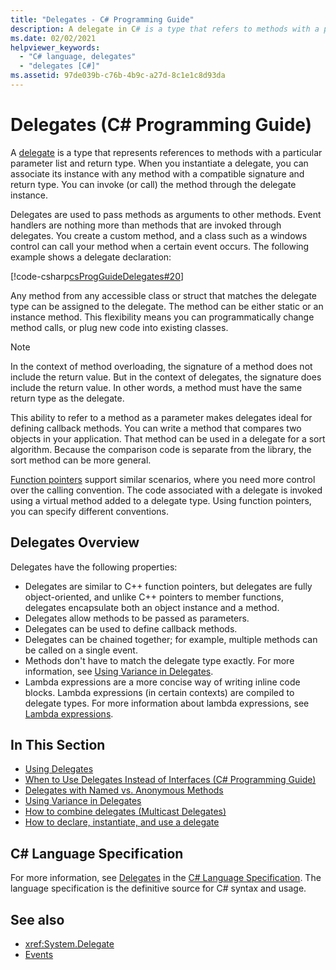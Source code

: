 ```yaml
---
title: "Delegates - C# Programming Guide"
description: A delegate in C# is a type that refers to methods with a parameter list and return type. Delegates are used to pass methods as arguments to other methods.
ms.date: 02/02/2021
helpviewer_keywords: 
  - "C# language, delegates"
  - "delegates [C#]"
ms.assetid: 97de039b-c76b-4b9c-a27d-8c1e1c8d93da
---
```

# Delegates (C# Programming Guide)

A [delegate](../../language-reference/builtin-types/reference-types.md) is a type that represents references to methods with a particular parameter list and return type. When you instantiate a delegate, you can associate its instance with any method with a compatible signature and return type. You can invoke (or call) the method through the delegate instance.

Delegates are used to pass methods as arguments to other methods. Event handlers are nothing more than methods that are invoked through delegates. You create a custom method, and a class such as a windows control can call your method when a certain event occurs. The following example shows a delegate declaration:

[!code-csharp[csProgGuideDelegates#20](~/samples/snippets/csharp/VS_Snippets_VBCSharp/csProgGuideDelegates/CS/Delegates.cs#20)]

Any method from any accessible class or struct that matches the delegate type can be assigned to the delegate. The method can be either static or an instance method. This flexibility means you can programmatically change method calls, or plug new code into existing classes.

> [!NOTE]
> In the context of method overloading, the signature of a method does not include the return value. But in the context of delegates, the signature does include the return value. In other words, a method must have the same return type as the delegate.

This ability to refer to a method as a parameter makes delegates ideal for defining callback methods. You can write a method that compares two objects in your application. That method can be used in a delegate for a sort algorithm. Because the comparison code is separate from the library, the sort method can be more general.

[Function pointers](~/_csharplang/proposals/csharp-9.0/function-pointers.md) support similar scenarios, where you need more control over the calling convention. The code associated with a delegate is invoked using a virtual method added to a delegate type. Using function pointers, you can specify different conventions.

## Delegates Overview

Delegates have the following properties:

- Delegates are similar to C++ function pointers, but delegates are fully object-oriented, and unlike C++ pointers to member functions, delegates encapsulate both an object instance and a method.
- Delegates allow methods to be passed as parameters.
- Delegates can be used to define callback methods.
- Delegates can be chained together; for example, multiple methods can be called on a single event.
- Methods don't have to match the delegate type exactly. For more information, see [Using Variance in Delegates](../concepts/covariance-contravariance/using-variance-in-delegates.md).
- Lambda expressions are a more concise way of writing inline code blocks. Lambda expressions (in certain contexts) are compiled to delegate types. For more information about lambda expressions, see [Lambda expressions](../../language-reference/operators/lambda-expressions.md).

## In This Section

- [Using Delegates](./using-delegates.md)
- [When to Use Delegates Instead of Interfaces (C# Programming Guide)](/previous-versions/visualstudio/visual-studio-2010/ms173173(v=vs.100))
- [Delegates with Named vs. Anonymous Methods](./delegates-with-named-vs-anonymous-methods.md)
- [Using Variance in Delegates](../concepts/covariance-contravariance/using-variance-in-delegates.md)
- [How to combine delegates (Multicast Delegates)](./how-to-combine-delegates-multicast-delegates.md)
- [How to declare, instantiate, and use a delegate](./how-to-declare-instantiate-and-use-a-delegate.md)

## C# Language Specification

For more information, see [Delegates](~/_csharpstandard/standard/delegates.md) in the [C# Language Specification](~/_csharpstandard/standard/README.md). The language specification is the definitive source for C# syntax and usage.

## See also

- <xref:System.Delegate>
- [Events](../events/index.md)
